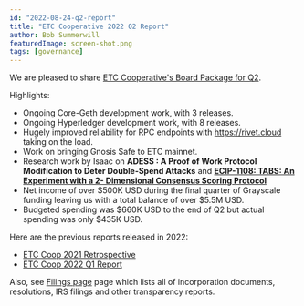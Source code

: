 ```yaml
---
id: "2022-08-24-q2-report"
title: "ETC Cooperative 2022 Q2 Report"
author: Bob Summerwill
featuredImage: screen-shot.png
tags: [governance]
---
```


We are pleased to share [ETC Cooperative's Board Package for Q2](/ETC-Coop-Q2-2022-Report.pdf).

Highlights:

- Ongoing Core-Geth development work, with 3 releases.
- Ongoing Hyperledger development work, with 8 releases.
- Hugely improved reliability for RPC endpoints with https://rivet.cloud taking on the load.
- Work on bringing Gnosis Safe to ETC mainnet.
- Research work by Isaac on **ADESS : A Proof of Work Protocol
  Modification to Deter Double-Spend Attacks** and **[ECIP-1108: TABS: An Experiment with a 2-
  Dimensional Consensus Scoring Protocol](https://ecips.ethereumclassic.org/ECIPs/ecip-1108)**
- Net income of over $500K USD during the final quarter of Grayscale funding leaving us with a total balance of over $5.5M USD.
- Budgeted spending was $660K USD to the end of Q2 but actual spending was only $435K USD.

Here are the previous reports released in 2022:

- [ETC Coop 2021 Retrospective](/ETC-Cooperative-Retrospective-2021.pdf)
- [ETC Coop 2022 Q1 Report](/ETC-Coop-Q1-2022-Report.pdf)

Also, see [Filings page](/filings) page which lists all of incorporation documents, resolutions, IRS filings and other transparency reports.
